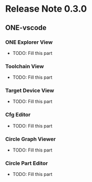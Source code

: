 # Release Note 0.3.0

## ONE-vscode

### ONE Explorer View

- TODO: Fill this part

### Toolchain View

- TODO: Fill this part

### Target Device View

- TODO: Fill this part

### Cfg Editor

- TODO: Fill this part

### Circle Graph Viewer

- TODO: Fill this part

### Circle Part Editor

- TODO: Fill this part
